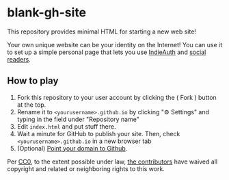 # blank-gh-site

This repository provides minimal HTML for starting a new web site!

Your own unique website can be your identity on the Internet! You can use it to set up a simple personal page that lets you use [IndieAuth](https://indieweb.org/IndieAuth) and [social readers](https://indieweb.org/social_reader).

## How to play

1. Fork this repository to your user account by clicking the ( Fork ) button at the top.
2. Rename it to `<yourusername>.github.io` by clicking "⚙︎ Settings" and typing in the field under "Repository name"
3. Edit `index.html` and put stuff there.
4. Wait a minute for GitHub to publish your site. Then, check `<yourusername>.github.io` in a new browser tab
5. (Optional) [Point your domain to Github](https://help.github.com/articles/using-a-custom-domain-with-github-pages/).

Per [CC0](http://creativecommons.org/publicdomain/zero/1.0/), to the extent possible under law, [the contributors](https://github.com/indieweb/blank-gh-site/graphs/contributors) have waived all copyright and related or neighboring rights to this work.
